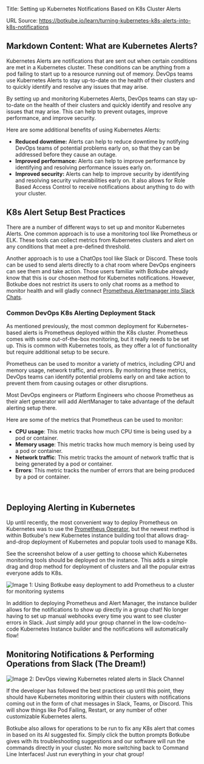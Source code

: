 Title: Setting up Kubernetes Notifications Based on K8s Cluster Alerts

URL Source: https://botkube.io/learn/turning-kubernetes-k8s-alerts-into-k8s-notifications

Markdown Content:
**What are Kubernetes Alerts?**
-------------------------------

Kubernetes Alerts are notifications that are sent out when certain conditions are met in a Kubernetes cluster. These conditions can be anything from a pod failing to start up to a resource running out of memory. DevOps teams use Kubernetes Alerts to stay up-to-date on the health of their clusters and to quickly identify and resolve any issues that may arise.

By setting up and monitoring Kubernetes Alerts, DevOps teams can stay up-to-date on the health of their clusters and quickly identify and resolve any issues that may arise. This can help to prevent outages, improve performance, and improve security.

Here are some additional benefits of using Kubernetes Alerts:

*   **Reduced downtime:** Alerts can help to reduce downtime by notifying DevOps teams of potential problems early on, so that they can be addressed before they cause an outage.
*   **Improved performance:** Alerts can help to improve performance by identifying and resolving performance issues early on.
*   **Improved security:** Alerts can help to improve security by identifying and resolving security vulnerabilities early on. It also allows for Role Based Access Control to receive notifications about anything to do with your cluster.

**K8s Alert Setup Best Practices**
----------------------------------

There are a number of different ways to set up and monitor Kubernetes Alerts. One common approach is to use a monitoring tool like Prometheus or ELK. These tools can collect metrics from Kubernetes clusters and alert on any conditions that meet a pre-defined threshold.

Another approach is to use a ChatOps tool like Slack or Discord. These tools can be used to send alerts directly to a chat room where DevOps engineers can see them and take action. Those users familiar with Botkube already know that this is our chosen method for Kubernetes notifications. However, Botkube does not restrict its users to only chat rooms as a method to monitor health and will gladly connect [Prometheus Alertmanager into Slack Chats](https://botkube.io/integration/prometheus).

### **Common DevOps K8s Alerting Deployment Stack**

As mentioned previously, the most common deployment for Kubernetes-based alerts is Prometheus deployed within the K8s cluster. Prometheus comes with some out-of-the-box monitoring, but it really needs to be set up. This is common with Kubernetes tools, as they offer a lot of functionality but require additional setup to be secure.

Prometheus can be used to monitor a variety of metrics, including CPU and memory usage, network traffic, and errors. By monitoring these metrics, DevOps teams can identify potential problems early on and take action to prevent them from causing outages or other disruptions.

Most DevOps engineers or Platform Engineers who choose Prometheus as their alert generator will add AlertManager to take advantage of the default alerting setup there.

Here are some of the metrics that Prometheus can be used to monitor:

*   **CPU usage**: This metric tracks how much CPU time is being used by a pod or container.
*   **Memory usage**: This metric tracks how much memory is being used by a pod or container.
*   **Network traffic**: This metric tracks the amount of network traffic that is being generated by a pod or container.
*   **Errors**: This metric tracks the number of errors that are being produced by a pod or container.

‍

**Deploying Alerting in Kubernetes**
------------------------------------

Up until recently, the most convenient way to deploy Prometheus on Kubernetes was to use the [Prometheus Operator,](https://github.com/coreos/prometheus-operator) but the newest method is within Botkube's new Kubernetes instance building tool that allows drag-and-drop deployment of Kubernetes and popular tools used to manage K8s.

See the screenshot below of a user getting to choose which Kubernetes monitoring tools should be deployed on the instance. This adds a simple drag and drop method for deployment of clusters and all the popular extras everyone adds to K8s.

![Image 1: Using Botkube easy deployment to add Prometheus to a cluster for monitoring systems](https://assets-global.website-files.com/634fabb21508d6c9db9bc46f/64906a2371c9ab8e6dc6ddb6_V-YOSfFBViuhopfKoGcUMj5JYzvnXh9tWjerWoQdI-j8vsK72wRwn5rtVwa86aBzqQY1TUrdT9NhaQTCCqJytn7Da0RLqTGRb7s-oaGf-tMn0yKn7smVOp_yMP6B_n-wIc4kRgpQ4A8o_GRqG_4Y3Co.png)

In addition to deploying Prometheus and Alert Manager, the instance builder allows for the notifications to show up directly in a group chat! No longer having to set up manual webhooks every time you want to see cluster errors in Slack. Just simply add your group channel in the low-code/no-code Kubernetes Instance builder and the notifications will automatically flow!

**Monitoring Notifications & Performing Operations from Slack (The Dream!)**
----------------------------------------------------------------------------

![Image 2: DevOps viewing Kubernetes related alerts in Slack Channel](https://assets-global.website-files.com/634fabb21508d6c9db9bc46f/64906a23d5a2c2df94130c18_3Zs_vCZcuJoTEhihXXQraKFF46AmpDYF8PzyANRaig8u8WLHmCnTzx7BpBQ_dSqS7oKiF43cWS5PoasV_5KBHC446YpvadqyX5vfDpKg9KiAAENtgocmGhEbHY19P9yO5tJehoyJtzEkcWP8wecntlM.png)

If the developer has followed the best practices up until this point, they should have Kubernetes monitoring within their clusters with notifications coming out in the form of chat messages in Slack, Teams, or Discord. This will show things like Pod Failing, Restart, or any number of other customizable Kubernetes alerts.

Botkube also allows for operations to be run to fix any K8s alert that comes in based on its AI suggested fix. Simply click the button prompts Botkube gives with its troubleshooting suggestions and our software will run the commands directly in your cluster. No more switching back to Command Line Interfaces! Just run everything in your chat group!

‍
